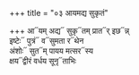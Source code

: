 +++
title = "०३ आयमद्य सुकृतं"

+++
आ᳓यम् अद्य᳓ सुकृ᳓तम् प्रात᳓र् इछ᳓न्न्  
इष्टेः᳓ पुत्रं᳓ व᳓सुमता र᳓थेन  
अंशोः᳓ सुत᳓म् पायय मत्सर᳓स्य  
क्षय᳓द्वीरं वर्धय सूनृ᳓ताभिः
